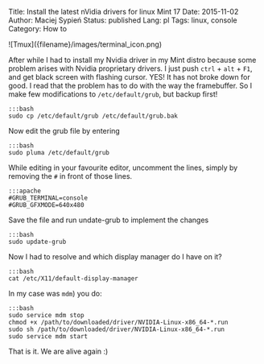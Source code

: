 Title:    Install the latest nVidia drivers for linux Mint 17
Date:     2015-11-02
Author:   Maciej Sypień
Status:   published
Lang:     pl
Tags:     linux, console
Category: How to


<div class="intro-article-image-sm" markdown="1">
  ![Tmux]({filename}/images/terminal_icon.png)
</div>

After while I had to install my Nvidia driver in my Mint distro because some
problem arises with Nvidia proprietary drivers. I just push `ctrl` + `alt` +
`F1`, and get black screen with flashing cursor. YES! It has not broke down for
good.
I read that the problem has to do with the way the framebuffer.
So I make few modifications to `/etc/default/grub`, but backup first!

    :::bash
    sudo cp /etc/default/grub /etc/default/grub.bak

Now edit the grub file by entering

    :::bash
    sudo pluma /etc/default/grub

While editing in your favourite editor, uncomment the lines, simply by removing
the `#` in front of those lines.

    :::apache
    #GRUB_TERMINAL=console
    #GRUB_GFXMODE=640x480

Save the file and run undate-grub to implement the changes

    :::bash
    sudo update-grub


Now I had to resolve and which display manager do I have on it?

    :::bash
    cat /etc/X11/default-display-manager

In my case was `mdm`) you do:

    :::bash
    sudo service mdm stop
    chmod +x /path/to/downloaded/driver/NVIDIA-Linux-x86_64-*.run
    sudo sh /path/to/downloaded/driver/NVIDIA-Linux-x86_64-*.run
    sudo service mdm start

That is it. We are alive again :)

